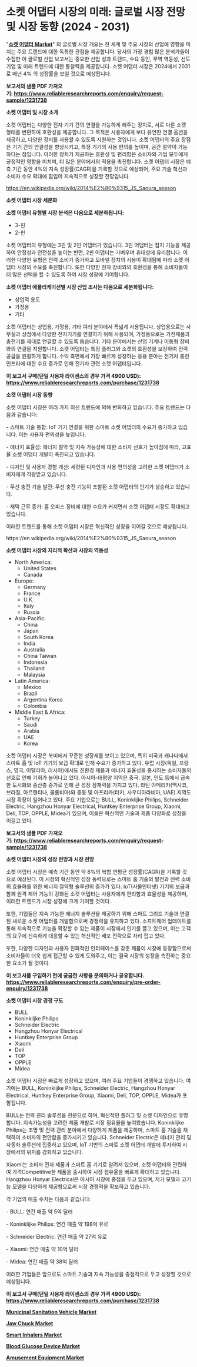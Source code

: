 <p><h1>소켓 어댑터 시장의 미래: 글로벌 시장 전망 및 시장 동향 (2024 - 2031)</h1></p><p>"<strong><a href="https://www.reliableresearchreports.com/socket-adapter-r1231738?utm_campaign=105&utm_medium=7&utm_source=Github&utm_content=ia&utm_term=04112024&utm_id=socket-adapter">소켓 어댑터 Market</a></strong>" 의 글로벌 시장 개요는 전 세계 및 주요 시장의 산업에 영향을 미치는 주요 트렌드에 대한 독특한 관점을 제공합니다. 당사의 가장 경험 많은 분석가들이 수집한 이 글로벌 산업 보고서는 중요한 산업 성과 트렌드, 수요 동인, 무역 역동성, 선도 기업 및 미래 트렌드에 대한 통찰력을 제공합니다. 소켓 어댑터 시장은 2024에서 2031로 매년 4% 의 성장률을 보일 것으로 예상됩니다.</p>
<p><strong>보고서의 샘플 PDF 가져오기:&nbsp;<a href="https://www.reliableresearchreports.com/enquiry/request-sample/1231738?utm_campaign=105&utm_medium=7&utm_source=Github&utm_content=ia&utm_term=04112024&utm_id=socket-adapter">https://www.reliableresearchreports.com/enquiry/request-sample/1231738</a></strong></p>
<p><strong>소켓 어댑터 및 시장 소개</strong></p>
<p><p>소켓 어댑터는 다양한 전자 기기 간의 연결을 가능하게 해주는 장치로, 서로 다른 소켓 형태를 변환하여 호환성을 제공합니다. 그 목적은 사용자에게 보다 유연한 연결 옵션을 제공하고, 다양한 장비를 사용할 수 있도록 지원하는 것입니다. 소켓 어댑터의 주요 장점은 기기 간의 연결성을 향상시키고, 특정 기기의 사용 편의를 높이며, 공간 절약이 가능하다는 점입니다. 이러한 장치가 제공하는 호환성 및 편리함은 소비자와 기업 모두에게 긍정적인 영향을 미치며, 더 많은 분야에서의 적용을 촉진합니다. 소켓 어댑터 시장은 예측 기간 동안 4%의 지속 성장률(CAGR)을 기록할 것으로 예상되어, 주요 기술 혁신과 소비자 수요 확대에 힘입어 지속적으로 성장할 전망입니다.</p></p>
<p><a href="https://en.wikipedia.org/wiki/2014%E2%80%9315_JS_Saoura_season?utm_campaign=105&utm_medium=7&utm_source=Github&utm_content=ia&utm_term=04112024&utm_id=socket-adapter">https://en.wikipedia.org/wiki/2014%E2%80%9315_JS_Saoura_season</a></p>
<p><strong>소켓 어댑터 시장 세분화</strong></p>
<p><strong>소켓 어댑터 유형별 시장 분석은 다음으로 세분화됩니다:</strong></p>
<p><ul><li>3-핀</li><li>2-핀</li></ul></p>
<p><p>소켓 어댑터의 유형에는 3핀 및 2핀 어댑터가 있습니다. 3핀 어댑터는 접지 기능을 제공하여 안정성과 안전성을 높이는 반면, 2핀 어댑터는 가벼우며 휴대성에 유리합니다. 이러한 다양한 유형은 전력 소비가 증가하고 모바일 장치의 사용이 확대됨에 따라 소켓 어댑터 시장의 수요를 촉진합니다. 또한 다양한 전자 장비와의 호환성을 통해 소비자들이 더 많은 선택을 할 수 있도록 하여 시장 성장에 기여합니다.</p></p>
<p><strong>소켓 어댑터 애플리케이션별 시장 산업 조사는 다음으로 세분화됩니다:</strong></p>
<p><ul><li>상업적 용도</li><li>가정용</li><li>기타</li></ul></p>
<p><p>소켓 어댑터는 상업용, 가정용, 기타 여러 분야에서 폭넓게 사용됩니다. 상업용으로는 사무실과 상점에서 다양한 전자기기를 연결하기 위해 사용되며, 가정용으로는 가전제품과 충전기를 제대로 연결할 수 있도록 돕습니다. 기타 분야에서는 산업 기계나 이동형 장비와의 연결을 지원합니다. 소켓 어댑터는 특정 플러그와 소켓의 호환성을 보장하여 전력 공급을 원활하게 합니다. 수익 측면에서 가장 빠르게 성장하는 응용 분야는 전기차 충전 인프라에 대한 수요 증가로 인해 전기차 관련 소켓 어댑터입니다.</p></p>
<p><strong>이 보고서 구매(단일 사용자 라이센스의 경우 가격 4900 USD): <a href="https://www.reliableresearchreports.com/purchase/1231738?utm_campaign=105&utm_medium=7&utm_source=Github&utm_content=ia&utm_term=04112024&utm_id=socket-adapter">https://www.reliableresearchreports.com/purchase/1231738</a></strong></p>
<p><strong>소켓 어댑터 시장 동향</strong></p>
<p><p>소켓 어댑터 시장은 여러 가지 최신 트렌드에 의해 변화하고 있습니다. 주요 트렌드는 다음과 같습니다:</p><p>- 스마트 기술 통합: IoT 기기 연결을 위한 스마트 소켓 어댑터의 수요가 증가하고 있습니다. 이는 사용자 편의성을 높입니다.</p><p>- 에너지 효율성: 에너지 절약 및 지속 가능성에 대한 소비자 선호가 높아짐에 따라, 고효율 소켓 어댑터 개발이 촉진되고 있습니다.</p><p>- 디자인 및 사용자 경험 개선: 세련된 디자인과 사용 편의성을 고려한 소켓 어댑터가 소비자에게 각광받고 있습니다.</p><p>- 무선 충전 기술 발전: 무선 충전 기능이 포함된 소켓 어댑터의 인기가 상승하고 있습니다.</p><p>- 재택 근무 증가: 홈 오피스 장비에 대한 수요가 커지면서 소켓 어댑터 시장도 확대되고 있습니다.</p><p>이러한 트렌드를 통해 소켓 어댑터 시장은 혁신적인 성장을 이어갈 것으로 예상됩니다.</p></p>
<p>https://en.wikipedia.org/wiki/2014%E2%80%9315_JS_Saoura_season</p>
<p><strong>소켓 어댑터 시장의 지리적 확산과 시장의 역동성</strong></p>
<p><ul>
    <li>
        North America:
        <ul>
            <li>United States</li>
            <li>Canada</li>
        </ul>
    </li>
    <li>
        Europe:
        <ul>
            <li>Germany</li>
            <li>France</li>
            <li>U.K.</li>
            <li>Italy</li>
            <li>Russia</li>
        </ul>
    </li>
    <li>
        Asia-Pacific:
        <ul>
            <li>China</li>
            <li>Japan</li>
            <li>South Korea</li>
            <li>India</li>
            <li>Australia</li>
            <li>China Taiwan</li>
            <li>Indonesia</li>
            <li>Thailand</li>
            <li>Malaysia</li>
        </ul>
    </li>
    <li>
        Latin America:
        <ul>
            <li>Mexico</li>
            <li>Brazil</li>
            <li>Argentina Korea</li>
            <li>Colombia</li>
        </ul>
    </li>
    <li>
        Middle East & Africa:
        <ul>
            <li>Turkey</li>
            <li>Saudi</li>
            <li>Arabia</li>
            <li>UAE</li>
            <li>Korea</li>
        </ul>
    </li>
    </ul></p>
<p><p>소켓 어댑터 시장은 북미에서 꾸준한 성장세를 보이고 있으며, 특히 미국과 캐나다에서 스마트 홈 및 IoT 기기의 보급 확대로 인해 수요가 증가하고 있다. 유럽 시장(독일, 프랑스, 영국, 이탈리아, 러시아)에서도 친환경 제품과 에너지 효율성을 중시하는 소비자들의 선호로 인해 기회가 늘어나고 있다. 아시아-태평양 지역은 중국, 일본, 인도 등에서 급속한 도시화와 중산층 증가로 인해 큰 성장 잠재력을 가지고 있다. 라틴 아메리카(멕시코, 브라질, 아르헨티나, 콜롬비아)와 중동 및 아프리카(터키, 사우디아라비아, UAE) 지역도 시장 확장이 일어나고 있다. 주요 기업으로는 BULL, Koninklijke Philips, Schneider Electric, Hangzhou Honyar Electrical, Huntkey Enterprise Group, Xiaomi, Deli, TOP, OPPLE, Midea가 있으며, 이들은 혁신적인 기술과 제품 다양화로 성장을 이끌고 있다.</p></p>
<p><strong>보고서의 샘플 PDF 가져오기:&nbsp;<a href="https://www.reliableresearchreports.com/enquiry/request-sample/1231738?utm_campaign=105&utm_medium=7&utm_source=Github&utm_content=ia&utm_term=04112024&utm_id=socket-adapter">https://www.reliableresearchreports.com/enquiry/request-sample/1231738</a></strong></p>
<p><strong>소켓 어댑터 시장의 성장 전망과 시장 전망</strong></p>
<p><p>소켓 어댑터 시장은 예측 기간 동안 약 8%의 복합 연평균 성장률(CAGR)을 기록할 것으로 예상된다. 이 시장의 혁신적인 성장 동력으로는 스마트 홈 기술의 발전과 전력 소비의 효율화를 위한 에너지 절약형 솔루션의 증가가 있다. IoT(사물인터넷) 기기의 보급과 함께 원격 제어 기능이 강화된 소켓 어댑터는 사용자에게 편리함과 효율성을 제공하며, 이러한 트렌드가 시장 성장에 크게 기여할 것이다.</p><p>또한, 기업들은 지속 가능한 에너지 솔루션을 제공하기 위해 스마트 그리드 기술과 연결된 새로운 소켓 어댑터를 개발함으로써 경쟁력을 유지하고 있다. 소프트웨어 업데이트를 통해 지속적으로 기능을 확장할 수 있는 제품이 시장에서 인기를 끌고 있으며, 이는 고객의 요구에 신속하게 대응할 수 있는 혁신적인 배포 전략으로 자리 잡고 있다.</p><p>또한, 다양한 디자인과 사용자 친화적인 인터페이스를 갖춘 제품이 시장에 등장함으로써 소비자들이 더욱 쉽게 접근할 수 있게 도와주고, 이는 결국 시장의 성장을 촉진하는 중요한 요소가 될 것이다.</p></p>
<p><strong>이 보고서를 구입하기 전에 궁금한 사항을 문의하거나 공유합니다. <a href="https://www.reliableresearchreports.com/enquiry/pre-order-enquiry/1231738?utm_campaign=105&utm_medium=7&utm_source=Github&utm_content=ia&utm_term=04112024&utm_id=socket-adapter">https://www.reliableresearchreports.com/enquiry/pre-order-enquiry/1231738</a></strong></p>
<p><strong>소켓 어댑터 시장 경쟁 구도</strong></p>
<p><ul><li>BULL</li><li>Koninklijke Philips</li><li>Schneider Electric</li><li>Hangzhou Honyar Electrical</li><li>Huntkey Enterprise Group</li><li>Xiaomi</li><li>Deli</li><li>TOP</li><li>OPPLE</li><li>Midea</li></ul></p>
<p><p>소켓 어댑터 시장은 빠르게 성장하고 있으며, 여러 주요 기업들이 경쟁하고 있습니다. 여기에는 BULL, Koninklijke Philips, Schneider Electric, Hangzhou Honyar Electrical, Huntkey Enterprise Group, Xiaomi, Deli, TOP, OPPLE, Midea가 포함됩니다.</p><p>BULL는 전력 관리 솔루션을 전문으로 하며, 혁신적인 플러그 및 소켓 디자인으로 유명합니다. 지속가능성을 고려한 제품 개발로 시장 점유율을 높여왔습니다. Koninklijke Philips는 조명 및 전력 관리 분야에서 다양하게 제품을 제공하며, 스마트 홈 기술을 채택하여 소비자의 편안함을 증가시키고 있습니다. Schneider Electric은 에너지 관리 및 자동화 솔루션에 집중하고 있으며, IoT 기반의 스마트 소켓 어댑터 개발에 투자하여 시장에서의 위치를 강화하고 있습니다.</p><p>Xiaomi는 소비자 전자 제품과 스마트 홈 기기로 알려져 있으며, 소켓 어댑터와 관련하여 가격Competitive한 제품을 출시하여 시장 점유율을 빠르게 확대하고 있습니다. Hangzhou Honyar Electrical은 아시아 시장에 중점을 두고 있으며, 저가 모델과 고기능 모델을 다양하게 제공함으로써 시장 경쟁력을 확보하고 있습니다.</p><p>각 기업의 매출 수치는 다음과 같습니다:</p><p>- BULL: 연간 매출 약 5억 달러</p><p>- Koninklijke Philips: 연간 매출 약 198억 유로</p><p>- Schneider Electric: 연간 매출 약 27억 유로</p><p>- Xiaomi: 연간 매출 약 10억 달러</p><p>- Midea: 연간 매출 약 38억 달러</p><p>이러한 기업들은 앞으로도 스마트 기술과 지속 가능성을 중점적으로 두고 성장할 것으로 예상됩니다.</p></p>
<p><strong>이 보고서 구매(단일 사용자 라이센스의 경우 가격 4900 USD): <a href="https://www.reliableresearchreports.com/purchase/1231738?utm_campaign=105&utm_medium=7&utm_source=Github&utm_content=ia&utm_term=04112024&utm_id=socket-adapter">https://www.reliableresearchreports.com/purchase/1231738</a></strong></p>
<p><strong><p><a href="https://github.com/jennyt6m/Market-Research-Report-List-1/blob/main/municipal-sanitation-vehicle-market.md?utm_campaign=105&utm_medium=7&utm_source=Github&utm_content=ia&utm_term=04112024&utm_id=socket-adapter">Municipal Sanitation Vehicle Market</a></p><p><a href="https://www.linkedin.com/pulse/jaw-chuck-market-research-report-forecast-growth-prospects-1lnyf?utm_campaign=105&utm_medium=7&utm_source=Github&utm_content=ia&utm_term=04112024&utm_id=socket-adapter">Jaw Chuck Market</a></p><p><a href="https://issuu.com/reportprime-2/docs/smart-inhalers-market-size-2030.ppt_d3183f6ef87260?utm_campaign=105&utm_medium=7&utm_source=Github&utm_content=ia&utm_term=04112024&utm_id=socket-adapter">Smart Inhalers Market</a></p><p><a href="https://issuu.com/reportprime-2/docs/blood-glucose-device-market-size-20_7643a0eaf967fc?utm_campaign=105&utm_medium=7&utm_source=Github&utm_content=ia&utm_term=04112024&utm_id=socket-adapter">Blood Glucose Device Market</a></p><p><a href="https://www.linkedin.com/pulse/evaluating-amusement-equipment-market-trends-growth-opportunities-x2a3f?utm_campaign=105&utm_medium=7&utm_source=Github&utm_content=ia&utm_term=04112024&utm_id=socket-adapter">Amusement Equipment Market</a></p></strong></p>
<p></p>